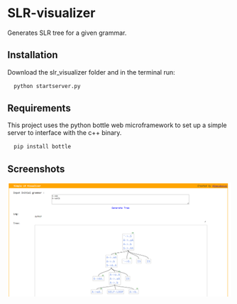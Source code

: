 # SLR-visualizer
Generates SLR tree for a given grammar.

## Installation

Download the slr_visualizer folder and in the terminal run:

```bash
  python startserver.py 
```
    
## Requirements

This project uses the python bottle web microframework to set up a simple server to interface with the c++ binary.

```bash
  pip install bottle
```


## Screenshots

![App Screenshot](https://github.com/bruhmese-python/SLR-visualizer/blob/main/screenshot_slr.png)


